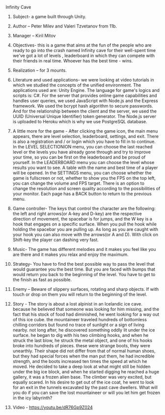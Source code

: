 
Infinity Cave

1. Subject-  a game built through Unity. 

2. Аuthor – Peter Milev and Valeri Tzvetanov from 11b.

3. Manager – Kiril Mitov

4. Objectives- this is a game that aims at the fun of the people who are ready to go into the crash named  Infinity cave for their well-spent time we've got a lot of levels , leaderboard in which they can compete with their friends in real time. Whoever has the best time - wins.

5. Realization – for 3 mounts.
  
6. Literature and used applications- we were looking at video tutorials in which we studied the concepts of the unified environment. The applications used are: Unity Engine. The language for game's logics and scripts is: C#.
  For the server that provides online game capabilities and handles user queries, we used JavaScript with Node.js and the Express framework. We used the bcrypt hash algorithm to secure passwords. And for the relationship between the client and the server, we used the UUID (Universal Unique Identifier) token generator.
  The Node.js server is uploaded to Heroku which is why we use PostgreSQL database.

7. A little more for the game -
After clicking the game icon, the main menu appears, there are level selection, leaderboard, settings, and exit. There is also a registration and / or login which you have to fill in to continue.
In the LEVEL SELECTIONION menu, you can choose the last reached level or the levels you have already gone through and try to improve your time, so you can be first on the leaderboard and be proud of yourself.
In the LEADERBOARD menu you can choose the level whose results you want to see. A table with the name and best time of a player will be opened.
In the SETTINGS menu, you can choose whether the game is fullscreen or not, whether to show you the FPS on the top left, you can change the volumе and FPS target. There is an option to change the resolution and screen quality according to the possibilities of your monitor.
Each page has a BACK button to return to the previous menu.

8. Game controller-
The keys that control the character are the following: the left and right arrows(or A-key and D-key) are the respective direction of movement, the spacebar is for jumps, and the W key is a hook that engages on a specific surface. When you pull the hook while holding the spacebar you are pulling up. As long as you are caught with your hook you can also move with the arrows(or A and D). With click on Shift-key the player can dashing very fast.

9. Music-
The game has different melodies and it makes you feel like you are there and it makes you relax and enjoy the maximum.

10. Strategy-
You have to find the best possible way to pass the level that would guarantee you the best time. But you are faced with bumps that would return you back to the beginning of the level. You have to get to the finish as fast as possible.

11. Enemy – 
Beware of slippery surfaces, rotating and sharp objects. If with
touch or drop on them you will return to the beginning of the level.

12. Story -
The story is about a lost alpinist in an Icelandic ice cave. because he believed that someone was looking for him missing, and the fact that his stock of food had diminished, he went looking for a way out of this ice cube. the mountaineer traveled hundreds of bottomless chilling corridors but found no trace of sunlight or a sign of living nearby. not long after, he discovered something oddly lit under the ice surface. he began to dig with his two climbing hooks, and when he struck the last blow, he struck the metal object, and one of his hooks broke into hundreds of pieces. these were strange boots, they were unearthly. Their shape did not differ from that of normal human shoes, but they had special forces when the man put them, he had incredible strength, and the boots increased ten times the speed at which he moved. He decided to take a deep look at what might still be hidden under the big ice block, and when he started digging he reached a huge gallery, it was a frozen alien base. The climber was very excited, but equally scared. In his desire to get out of the ice coat, he went to look for an exit in the tunnels excavated by the past cave dwellers.
What will you do if you can save the lost mountaineer or will you let him get frozen in the icy labyrinth?

13. Video - https://youtu.be/dR76Gp9Z024








